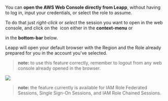 You can **open the AWS Web Console directly from Leapp**, without having to log in, input your credentials, or select the role to assume.

To do that just *right-click* or *select* the session you want to open in the web console, and click on the <img src="../../images/built-in-features/opening.png" alt="" title=""> icon either in the **context-menu** or 

in the **bottom-bar** below.

Leapp will open your default browser with the Region and the Role already prepared for you in the account you've selected.

> **note:** to use this feature correctly, remember to logout from any web console already opened in the browser.

![](../../images/built-in-features/opening-screen.png?style=smaller-img)

> **note:** the feature currently is available for IAM Role Federated Sessions, Single Sign-On Sessions, and IAM Role Chained Sessions.
